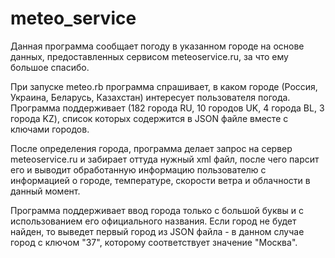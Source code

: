 # meteo_service
Данная программа сообщает погоду в указанном городе на основе данных,
предоставленных сервисом meteoservice.ru, за что ему большое спасибо.

При запуске meteo.rb программа спрашивает, в каком городе (Россия, Украина, Беларусь, Казахстан) интересует пользователя погода.
Программа поддерживает (182 города RU, 10 городов UK, 4 города BL, 3 города KZ), список которых содержится в JSON файле вместе с ключами городов.

После определения города, программа делает запрос на сервер meteoservice.ru и забирает оттуда нужный xml файл, после чего
парсит его и выводит обработанную информацию пользователю с информацией о городе, температуре, скорости ветра и облачности
в данный момент.

Программа поддерживает ввод города только с большой буквы и с использованием его официального названия.
Если город не будет найден, то выведет первый город из JSON файла - в данном случае город с ключом "37", которому
соответствует значение "Москва".
